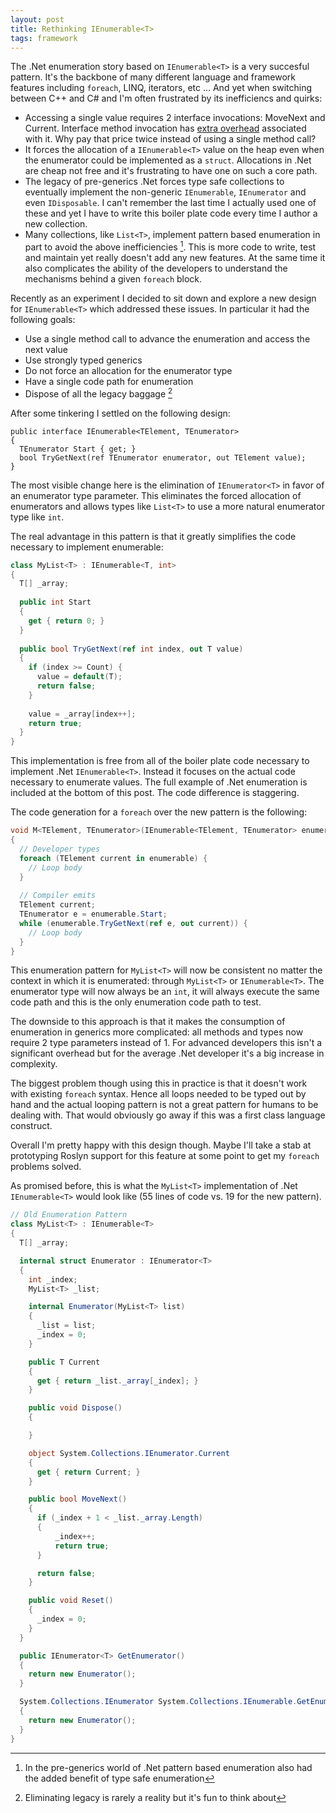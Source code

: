 ```yaml
---
layout: post
title: Rethinking IEnumerable<T> 
tags: framework
---
```


The .Net enumeration story based on `IEnumerable<T>` is a very succesful pattern.  It's the backbone of many different language and framework features including `foreach`, LINQ, iterators, etc ...  And yet when switching between C++ and C# and I'm often frustrated by its inefficiencs and quirks: 

* Accessing a single value requires 2 interface invocations: MoveNext and Current.  Interface method invocation has [extra overhead](http://msdn.microsoft.com/en-us/magazine/cc163791.aspx#S12) associated with it.  Why pay that price twice instead of using a single method call?
* It forces the allocation of a `IEnumerable<T>` value on the heap even when the enumerator could be implemented as a `struct`.  Allocations in .Net are cheap not free and it's frustrating to have one on such a core path. 
* The legacy of pre-generics .Net forces type safe collections to eventually implement the non-generic `IEnumerable`, `IEnumerator` and even `IDisposable`.  I can't remember the last time I actually used one of these and yet I have to write this boiler plate code every time I author a new collection.  
* Many collections, like `List<T>`, implement pattern based enumeration in part to avoid the above inefficiencies [^1]. This is more code to write, test and maintain yet really doesn't add any new features.  At the same time it also complicates the ability of the developers to understand the mechanisms behind a given `foreach` block.  

Recently as an experiment I decided to sit down and explore a new design for `IEnumerable<T>` which addressed these issues.  In particular it had the following goals: 

* Use a single method call to advance the enumeration and access the next value 
* Use strongly typed generics
* Do not force an allocation for the enumerator type
* Have a single code path for enumeration 
* Dispose of all the legacy baggage [^2]

After some tinkering I settled on the following design: 

``` charp
public interface IEnumerable<TElement, TEnumerator>
{
  TEnumerator Start { get; } 
  bool TryGetNext(ref TEnumerator enumerator, out TElement value);
}
```

The most visible change here is the elimination of `IEnumerator<T>` in favor of an enumerator type parameter.  This eliminates the forced allocation of enumerators and allows types like `List<T>` to use a more natural enumerator type like `int`.  

The real advantage in this pattern is that it greatly simplifies the code necessary to implement enumerable:

``` csharp
class MyList<T> : IEnumerable<T, int>
{
  T[] _array;
  
  public int Start 
  { 
    get { return 0; } 
  }
  
  public bool TryGetNext(ref int index, out T value)
  {
    if (index >= Count) { 
      value = default(T);
      return false;
    }
    
    value = _array[index++];
    return true;
  }
}
```

This implementation is free from all of the boiler plate code necessary to implement .Net `IEnumerable<T>`.  Instead it focuses on the actual code necessary to enumerate values.  The full example of .Net enumeration is included at the bottom of this post.  The code difference is staggering.  

The code generation for a `foreach` over the new pattern is the following:

``` csharp
void M<TElement, TEnumerator>(IEnumerable<TElement, TEnumerator> enumerable)
{
  // Developer types 
  foreach (TElement current in enumerable) {
    // Loop body
  }
  
  // Compiler emits 
  TElement current;
  TEnumerator e = enumerable.Start;
  while (enumerable.TryGetNext(ref e, out current)) {
    // Loop body 
  }
}
```

This enumeration pattern for `MyList<T>` will now be consistent no matter the context in which it is enumerated: through `MyList<T>` or `IEnumerable<T>`.  The enumerator type will now always be an `int`, it will always execute the same code path and this is the only enumeration code path to test.  

The downside to this approach is that it makes the consumption of enumeration in generics more complicated: all methods and types now require 2 type parameters instead of 1.  For advanced developers this isn't a significant overhead but for the average .Net developer it's a big increase in complexity.  

The biggest problem though using this in practice is that it doesn't work with existing `foreach` syntax.  Hence all loops needed to be typed out by hand and the actual looping pattern is not a great pattern for humans to be dealing with.  That would obviously go away if this was a first class language construct.  

Overall I'm pretty happy with this design though. Maybe I'll take a stab at prototyping Roslyn support for this feature at some point to get my `foreach` problems solved.  

As promised before, this is what the `MyList<T>` implementation of .Net `IEnumerable<T>` would look like (55 lines of code vs. 19 for the new pattern).  

```csharp
// Old Enumeration Pattern 
class MyList<T> : IEnumerable<T>
{
  T[] _array;

  internal struct Enumerator : IEnumerator<T>
  {
    int _index;
    MyList<T> _list;

    internal Enumerator(MyList<T> list)
    {
      _list = list;
      _index = 0;
    }

    public T Current
    {
      get { return _list._array[_index]; }
    }

    public void Dispose()
    {

    }

    object System.Collections.IEnumerator.Current
    {
      get { return Current; }
    }

    public bool MoveNext()
    {
      if (_index + 1 < _list._array.Length)
      {
          _index++;
          return true;
      }

      return false;
    }

    public void Reset()
    {
      _index = 0;
    }
  }

  public IEnumerator<T> GetEnumerator()
  {
    return new Enumerator();
  }

  System.Collections.IEnumerator System.Collections.IEnumerable.GetEnumerator()
  {
    return new Enumerator();
  }
}
```


[^1]: In the pre-generics world of .Net pattern based enumeration also had the added benefit of type safe enumeration 
[^2]: Eliminating legacy is rarely a reality but it's fun to think about
